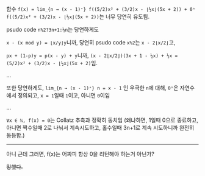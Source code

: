 함수 `f(x) = lim_{n → (x - 1)⁺} f((5/2)x² + (3/2)x - ⌊½x⌋(5x + 2)) + 0ⁿ f((5/2)x² + (3/2)x - ⌊½x⌋(5x + 2))`는 너무 당연히 유도됨.

psudo code `n%2?3n+1:½n`는 당연하게도

`x - (x mod y) = ⌊x/y⌋y`니까, 당연히 psudo code `x%2`는 `x - 2⌊x/2⌋`고,

`px + (1-p)y = p(x - y) + y`니까, `(x - 2⌊x/2⌋)(3x + 1 - ½x) + ½x = (5/2)x² + (3/2)x - ⌊½x⌋(5x + 2)`임.

...

또한 당연하게도, `lim_{n → (x - 1)⁺} n = x - 1` 인 우극한 `n`에 대해, `0ⁿ`은 자연수에서 정의되고, `x = 1`일때 `1`이고, 아니면 `0`이임

...

`∀x ∈ ℕ, f(x) = 0`는 Collatz 추측과 정확히 동치임 (왜냐하면, 1일때 0으로 종료하고, 아니면 짝수일때 2로 나눠서 계속시도하고, 홀수일때 3n+1로 계속 시도하니까 완전히 동등함.)

---

아니 근데 그러면, f(x)는 어짜피 항상 0을 리턴해야 하는거 아닌가?

~~망했다.~~